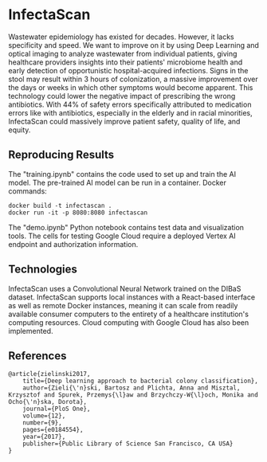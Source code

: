 # InfectaScan

Wastewater epidemiology has existed for decades. However, it lacks specificity and speed. We want to improve on it by using Deep Learning and optical imaging to analyze wastewater from individual patients, giving healthcare providers insights into their patients' microbiome health and early detection of opportunistic hospital-acquired infections. Signs in the stool may result within 3 hours of colonization, a massive improvement over the days or weeks in which other symptoms would become apparent. This technology could lower the negative impact of prescribing the wrong antibiotics. With 44% of safety errors specifically attributed to medication errors like with antibiotics, especially in the elderly and in racial minorities, InfectaScan could massively improve patient safety, quality of life, and equity.

## Reproducing Results

The "training.ipynb" contains the code used to set up and train the AI model. The pre-trained AI model can be run in a container. Docker commands:
```
docker build -t infectascan .
docker run -it -p 8080:8080 infectascan
```
The "demo.ipynb" Python notebook contains test data and visualization tools. The cells for testing Google Cloud require a deployed Vertex AI endpoint and authorization information.

## Technologies

InfectaScan uses a Convolutional Neural Network trained on the DIBaS dataset. InfectaScan supports local instances with a React-based interface as well as remote Docker instances, meaning it can scale from readily available consumer computers to the entirety of a healthcare institution's computing resources. Cloud computing with Google Cloud has also been implemented.

## References

```
@article{zielinski2017,
	title={Deep learning approach to bacterial colony classification},
	author={Zieli{\'n}ski, Bartosz and Plichta, Anna and Misztal, Krzysztof and Spurek, Przemys{\l}aw and Brzychczy-W{\l}och, Monika and Ocho{\'n}ska, Dorota},
	journal={PloS One},
	volume={12},
	number={9},
	pages={e0184554},
	year={2017},
	publisher={Public Library of Science San Francisco, CA USA}
}
```
